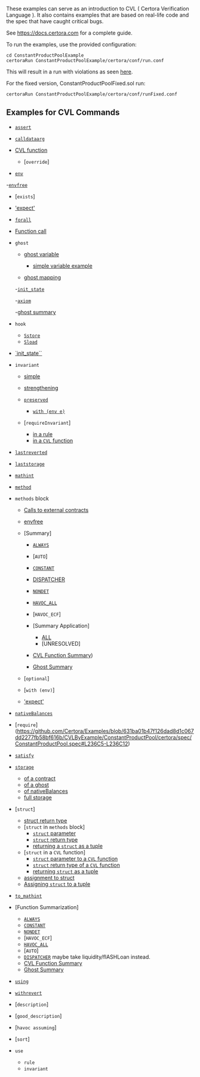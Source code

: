 

These examples can serve as an introduction to CVL ( Certora Verification Language ).
It also contains examples that are based on real-life code and the spec that have caught critical bugs.

See https://docs.certora.com for a complete guide. 


To run the examples, use the provided configuration: 
```
cd ConstantProductPoolExample 
certoraRun ConstantProductPoolExample/certora/conf/run.conf 
```

This will result in a run with violations as seen [here](https://prover.certora.com/output/40726/b2c63e002e864e9d94b6ee03bf49cef0?anonymousKey=b8b428b78410796d656109f8f2b6436202e139f5).

For the fixed version, ConstantProductPoolFixed.sol run:
```
certoraRun ConstantProductPoolExample/certora/conf/runFixed.conf 
```

## Examples for CVL Commands

- [`assert`](https://github.com/Certora/Examples/blob/631ba01b47f126dad8d1c067dd2277fb58bf616b/CVLByExample/ConstantProductPool/certora/spec/ConstantProductPool.spec#L75C5-L75C12)

- [`calldataarg`](https://github.com/Certora/Examples/blob/631ba01b47f126dad8d1c067dd2277fb58bf616b/CVLByExample/ERC20/certora/specs/ERC20Fixed.spec#L115C3-L115C14)

- [CVL function](https://github.com/Certora/Examples/blob/6f2488a137d92cf722eb2663c42a8a1936afce35/CVLByExample/LiquidityPool/certora/specs/pool.spec#L24)
    - [`override`]

- [`env`](https://github.com/Certora/Examples/blob/631ba01b47f126dad8d1c067dd2277fb58bf616b/CVLByExample/ERC20/certora/specs/ERC20Fixed.spec#L19C5-L19C8)

-[`envfree`](https://github.com/Certora/Examples/tree/master/CVLByExample/ERC20#:~:text=ERC20.spec%20as-,envfree,-but%20it%20refers)

- [`exists`]
- ['expect'](https://github.com/Certora/Examples/blob/bf3255766c28068eea2d0513edb8daca7bcaa206/CVLByExample/function-summary/multi-contract/certora/specs/spec_with_summary.spec#L6)

- [`forall`](https://github.com/Certora/Examples/blob/be53640d5698afc1589ba0a2bd662d8c1512b69f/CVLByExample/QuantifierExamples/DoublyLinkedList/certora/spec/dll-linkedcorrectly.spec#L13C22-L13C28)

- [Function call](https://github.com/Certora/Examples/blob/631ba01b47f126dad8d1c067dd2277fb58bf616b/CVLByExample/ERC20/certora/specs/ERC20Fixed.spec#L117C3-L117C13)

- `ghost`
   - [ghost variable](https://docs.certora.com/en/latest/docs/confluence/anatomy/definitions.html?highlight=ghost#basic-definitions)
      - [simple variable example](https://github.com/Certora/Examples/blob/2d729bcc944a776d94676a86044163fb545df28e/CVLByExample/ERC20/certora/spec/ERC20.spec#L115)
      
   - [ghost mapping](https://github.com/Certora/Examples/blob/c407657ea731a73edea2697868214a8654396f80/CVLByExample/structs/BankAccounts/certora/specs/Bank.spec#L118)

   -[`init_state`](https://github.com/Certora/Examples/blob/631ba01b47f126dad8d1c067dd2277fb58bf616b/CVLByExample/ConstantProductPool/certora/spec/ConstantProductPool.spec#L207C2-L207C12)

   -[`axiom`](https://github.com/Certora/Examples/blob/c407657ea731a73edea2697868214a8654396f80/CVLByExample/structs/BankAccounts/certora/specs/Bank.spec#L120)

   -[ghost summary](https://github.com/Certora/Examples/blob/7a13d19cb450effac1b937115ca7b20c23f1ab74/CVLByExample/function-summary/ghost-summary/certora/specs/WithGhostSummary.spec#L3)

- `hook`
   - [`Sstore`](https://github.com/Certora/Examples/blob/master/CVLByExample/ERC20/certora/specs/ERC20.spec)
   - [`Sload`](https://github.com/Certora/Examples/blob/c407657ea731a73edea2697868214a8654396f80/CVLByExample/structs/BankAccounts/certora/specs/Bank.spec#L142)

- [`init_state``](https://github.com/Certora/Examples/blob/631ba01b47f126dad8d1c067dd2277fb58bf616b/CVLByExample/ConstantProductPool/certora/spec/ConstantProductPool.spec#L207C2-L207C12)

- `invariant`
   - [simple](https://github.com/Certora/Examples/blob/5d7145a760e6b1a3aba692ae556aa078adc88cf4/CVLByExample/BallGame/certora/specs/BallGameCorrect.spec#L7C1-L7C40)
    - [strengthening](https://github.com/Certora/Examples/blob/5d7145a760e6b1a3aba692ae556aa078adc88cf4/CVLByExample/ERC20/certora/specs/ERC20.spec)
    - [`preserved`](https://github.com/Certora/Examples/blob/master/CVLByExample/ERC20)
      - [`with (env e)`](https://github.com/Certora/Examples/blob/8583f1cb00034a093ad8f0a5c49a1f9a566553d9/CVLByExample/ERC20/certora/spec/ERC20.spec#L102)

    - [`requireInvariant`]
        - [in a rule](https://github.com/Certora/Examples/blob/631ba01b47f126dad8d1c067dd2277fb58bf616b/CVLByExample/ConstantProductPool/certora/spec/ConstantProductPool.spec#L178C5-L178C21)
        - [in a `CVL` function](https://github.com/Certora/Examples/blob/6f2488a137d92cf722eb2663c42a8a1936afce35/CVLByExample/LiquidityPool/certora/specs/pool.spec#L27)

- [`lastreverted`](https://github.com/Certora/Examples/blob/master/CVLByExample/ERC20/certora/specs/ERC20Fixed.spec)

- [`laststorage`](https://github.com/Certora/Examples/blob/be53640d5698afc1589ba0a2bd662d8c1512b69f/CVLByExample/structs/BankAccounts/certora/specs/Bank.spec#L112C23-L112C35)


- [`mathint`](https://github.com/Certora/Examples/blob/631ba01b47f126dad8d1c067dd2277fb58bf616b/CVLByExample/ERC20/certora/specs/ERC20Fixed.spec#L27C5-L27C12)

- [`method`](https://github.com/Certora/Examples/blob/631ba01b47f126dad8d1c067dd2277fb58bf616b/CVLByExample/ERC20/certora/specs/ERC20Fixed.spec#L116C3-L116C9)

- `methods` block 
    - [Calls to external contracts](https://github.com/Certora/Examples/blob/631ba01b47f126dad8d1c067dd2277fb58bf616b/CVLByExample/ConstantProductPool/certora/spec/ConstantProductPool.spec#L29C14-L29C31)
    - [envfree](https://github.com/Certora/Examples/tree/master/CVLByExample/ERC20#:~:text=ERC20.spec%20as-,envfree,-but%20it%20refers)
    - [Summary]
        - [`ALWAYS`](https://github.com/Certora/Examples/blob/8d58ba44af0b22cc8f7703542c248cd225d26ccc/CVLByExample/function-summary/multi-contract/certora/specs/spec_with_summary.spec#L22)
        - [`AUTO`]
        - [`CONSTANT`](https://github.com/Certora/Examples/blob/8136b977cfe2fbf8e9e7ab0d74896cc62403fdb8/CVLByExample/function-summary/simple/certora/specs/ConstantVSNondet.spec#L5)
        - [DISPATCHER](https://github.com/Certora/Examples/blob/631ba01b47f126dad8d1c067dd2277fb58bf616b/CVLByExample/ConstantProductPool/certora/spec/ConstantProductPool.spec#L36C4-L36C4)

        - [`NONDET`](https://github.com/Certora/Examples/blob/bf3255766c28068eea2d0513edb8daca7bcaa206/CVLByExample/function-summary/with-side-effects/certora/specs/HavocAllVSNondet.spec#L5)
        - [`HAVOC_ALL`](https://github.com/Certora/Examples/blob/bf3255766c28068eea2d0513edb8daca7bcaa206/CVLByExample/function-summary/with-side-effects/certora/specs/HavocAllVSNondet.spec#L3)
        - [`HAVOC_ECF`]
        - [Summary Application]
            - [ALL](https://github.com/Certora/Examples/blob/8d58ba44af0b22cc8f7703542c248cd225d26ccc/CVLByExample/function-summary/multi-contract/certora/specs/spec_with_summary.spec#L23)
            - [UNRESOLVED]
        - [CVL Function Summary](https://github.com/Certora/Examples/blob/bf3255766c28068eea2d0513edb8daca7bcaa206/CVLByExample/function-summary/multi-contract/certora/specs/spec_with_summary.spec#L6))
        - [Ghost Summary](https://github.com/Certora/Examples/blob/7a13d19cb450effac1b937115ca7b20c23f1ab74/CVLByExample/function-summary/ghost-summary/certora/specs/WithGhostSummary.spec#L3)
        
    - [`optional`]
    - [`with (env)`]
    - ['expect'](https://github.com/Certora/Examples/blob/bf3255766c28068eea2d0513edb8daca7bcaa206/CVLByExample/function-summary/multi-contract/certora/specs/spec_with_summary.spec#L6)

- [`nativeBalances`](https://github.com/Certora/Examples/blob/be53640d5698afc1589ba0a2bd662d8c1512b69f/CVLByExample/NativeBalances/certora/specs/Auction.spec#L15C29-L15C43)     

- [`require`] (https://github.com/Certora/Examples/blob/631ba01b47f126dad8d1c067dd2277fb58bf616b/CVLByExample/ConstantProductPool/certora/spec/ConstantProductPool.spec#L236C5-L236C12)

- [`satisfy`](https://github.com/Certora/Examples/blob/631ba01b47f126dad8d1c067dd2277fb58bf616b/CVLByExample/ConstantProductPool/certora/spec/ConstantProductPool.spec#L243C5-L243C12)

- [`storage`](https://github.com/Certora/Examples/blob/be53640d5698afc1589ba0a2bd662d8c1512b69f/CVLByExample/structs/BankAccounts/certora/specs/Bank.spec#L95C5-L95C13)
    - [of a contract](https://github.com/Certora/Examples/blob/6f2488a137d92cf722eb2663c42a8a1936afce35/CVLByExample/storage/certora/specs/storage.spec#L93)
    - [of a ghost](https://github.com/Certora/Examples/blob/6f2488a137d92cf722eb2663c42a8a1936afce35/CVLByExample/storage/certora/specs/storage.spec#L187)
    - [of nativeBalances](https://github.com/Certora/Examples/blob/6f2488a137d92cf722eb2663c42a8a1936afce35/CVLByExample/storage/certora/specs/storage.spec#L98)
    - [full storage](https://github.com/Certora/Examples/blob/6f2488a137d92cf722eb2663c42a8a1936afce35/CVLByExample/storage/certora/specs/storage.spec#L62)

- [`struct`]
   - [struct return type](https://github.com/Certora/Examples/blob/be53640d5698afc1589ba0a2bd662d8c1512b69f/CVLByExample/structs/BankAccounts/certora/specs/Bank.spec#L17C5-L17C84)
   - [`struct` in `methods` block]
      - [`struct` parameter](https://github.com/Certora/Examples/blob/6f2488a137d92cf722eb2663c42a8a1936afce35/CVLByExample/structs/BankAccounts/certora/specs/Bank.spec#L23)
      - [`struct` return type](https://github.com/Certora/Examples/blob/6f2488a137d92cf722eb2663c42a8a1936afce35/CVLByExample/structs/BankAccounts/certora/specs/Bank.spec#L19)
      - [returning a `struct` as a tuple](https://github.com/Certora/Examples/blob/6f2488a137d92cf722eb2663c42a8a1936afce35/CVLByExample/structs/BankAccounts/certora/specs/Bank.spec#L21)
   - [`struct` in a `CVL` function]
      - [`struct` parameter to a `CVL` function](https://github.com/Certora/Examples/blob/6f2488a137d92cf722eb2663c42a8a1936afce35/CVLByExample/structs/BankAccounts/certora/specs/Bank.spec#L36)
      - [`struct` return type of a `CVL` function](https://github.com/Certora/Examples/blob/6f2488a137d92cf722eb2663c42a8a1936afce35/CVLByExample/structs/BankAccounts/certora/specs/Bank.spec#L47)
      - [returning `struct` as a tuple](https://github.com/Certora/Examples/blob/6f2488a137d92cf722eb2663c42a8a1936afce35/CVLByExample/structs/BankAccounts/certora/specs/Bank.spec#L53)
   - [assignment to struct](https://github.com/Certora/Examples/blob/be53640d5698afc1589ba0a2bd662d8c1512b69f/CVLByExample/structs/BankAccounts/certora/specs/Bank.spec#L59C5-L59C41)
   - [Assigning `struct` to a tuple](https://github.com/Certora/Examples/blob/6f2488a137d92cf722eb2663c42a8a1936afce35/CVLByExample/structs/BankAccounts/certora/specs/Bank.spec#L77)


- [`to_mathint`](https://github.com/Certora/Examples/blob/631ba01b47f126dad8d1c067dd2277fb58bf616b/CVLByExample/ConstantProductPool/certora/spec/ConstantProductPool.spec#L75C5-L75C12)


- [Function Summarization]
   - [`ALWAYS`](https://github.com/Certora/Examples/blob/8d58ba44af0b22cc8f7703542c248cd225d26ccc/CVLByExample/function-summary/multi-contract/certora/specs/spec_with_summary.spec#L22) 
   - [`CONSTANT`](https://github.com/Certora/Examples/blob/8136b977cfe2fbf8e9e7ab0d74896cc62403fdb8/CVLByExample/function-summary/simple/certora/specs/ConstantVSNondet.spec#L5)
   - [`NONDET`](https://github.com/Certora/Examples/blob/bf3255766c28068eea2d0513edb8daca7bcaa206/CVLByExample/function-summary/with-side-effects/certora/specs/HavocAllVSNondet.spec#L5)
   - [`HAVOC_ECF`]
   - [`HAVOC_ALL`](https://github.com/Certora/Examples/blob/8d58ba44af0b22cc8f7703542c248cd225d26ccc/CVLByExample/function-summary/with-side-effects/certora/specs/HavocAllVSNondet.spec#L3)
   - [`AUTO`]
   - [`DISPATCHER`](https://github.com/Certora/Examples/blob/631ba01b47f126dad8d1c067dd2277fb58bf616b/CVLByExample/ConstantProductPool/certora/spec/ConstantProductPool.spec#L36C4-L36C4) maybe take liquidity/flASHLoan instead.
   - [CVL Function Summary](https://github.com/Certora/Examples/blob/8d58ba44af0b22cc8f7703542c248cd225d26ccc/CVLByExample/function-summary/multi-contract/certora/specs/spec_with_summary.spec#L6)
   - [Ghost Summary](https://github.com/Certora/Examples/blob/7a13d19cb450effac1b937115ca7b20c23f1ab74/CVLByExample/function-summary/ghost-summary/certora/specs/WithGhostSummary.spec#L3)

- [`using`](https://github.com/Certora/Examples/blob/sitvanit/struct-examples/CVLByExample/LiquidityPool/certora/specs/pool_link.spec)

- [`withrevert`](https://github.com/Certora/Examples/blob/be53640d5698afc1589ba0a2bd662d8c1512b69f/CVLByExample/structs/BankAccounts/certora/specs/Bank.spec#L94C5-L94C24)

- [`description`]
- [`good_description`]
- [`havoc assuming`]
- [`sort`]
- `use`
   - `rule`
   - `invariant`





 






